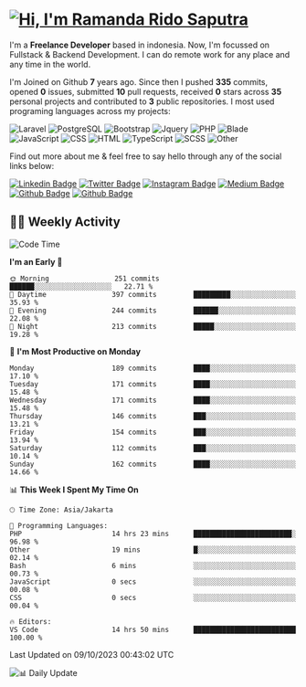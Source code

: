 # [![Hi, I'm Ramanda Rido Saputra](https://readme-typing-svg.herokuapp.com?size=24&vCenter=true&lines=%F0%9F%91%8B+Hi%2C+I'm+Ramanda+Rido+Saputra+;%F0%9F%92%BB+Fullstack+Web+Developer+)](https://git.io/typing-svg)

I'm a **Freelance Developer** based in indonesia. Now, I'm focussed on Fullstack & Backend Development. I can do remote work for any place and any time in the world.

I'm Joined on Github **7** years ago. Since then I pushed **335** commits, opened **0** issues, submitted **10** pull requests, received **0** stars across **35** personal projects and contributed to **3** public repositories.
I most used programing languages across my projects:

![Laravel](https://img.shields.io/badge/Laravel-FF2D20?flat&logo=laravel&logoColor=white)
![PostgreSQL](https://img.shields.io/badge/PostgreSQL-316192?flat&logo=postgresql&logoColor=white)
![Bootstrap](https://img.shields.io/badge/Bootstrap-563D7C?flat&logo=bootstrap&logoColor=white)
![Jquery](https://img.shields.io/badge/jQuery-0769AD?flat&logo=jquery&logoColor=white)
![PHP](https://img.shields.io/badge/-PHP-%234F5D95?style=flat&logo=PHP&logoColor=white)
![Blade](https://img.shields.io/badge/-Blade-%23f7523f?style=flat&logo=Blade&logoColor=white)
![JavaScript](https://img.shields.io/badge/-JavaScript-%23f1e05a?style=flat&logo=JavaScript&logoColor=white)
![CSS](https://img.shields.io/badge/-CSS-%23563d7c?style=flat&logo=CSS&logoColor=white)
![HTML](https://img.shields.io/badge/-HTML-%23e34c26?style=flat&logo=HTML&logoColor=white)
![TypeScript](https://img.shields.io/badge/-TypeScript-%233178c6?style=flat&logo=TypeScript&logoColor=white)
![SCSS](https://img.shields.io/badge/-SCSS-%23c6538c?style=flat&logo=SCSS&logoColor=white)
![Other](https://img.shields.io/badge/-Other-%23ededed?style=flat&logo=Other&logoColor=white)

Find out more about me & feel free to say hello through any of the social links below:

[![Linkedin Badge](https://img.shields.io/badge/-ramandaaridogh-blue?style=flat&logo=Linkedin&logoColor=white&link=https://www.linkedin.com/in/ramanda-rido-saputra/)](https://www.linkedin.com/in/ramanda-rido-saputra/)
[![Twitter Badge](https://img.shields.io/badge/-ramandaaridogh-%231DA1F2.svg?style=flat&logo=twitter&logoColor=white&link=https://www.twitter.com/ramandaaridogh)](https://www.twitter.com/ramandaaridogh/)
[![Instagram Badge](https://img.shields.io/badge/-ramandaaridogh-purple?style=flat&logo=instagram&logoColor=white&link=https://instagram.com/ramandaaridogh_/)](https://instagram.com/ramandaaridogh_)
[![Medium Badge](https://img.shields.io/badge/-@ramandaaridogh-%2312100E.svg?style=flat&logo=Medium&logoColor=white&link=https://medium.com/@ramandaaridogh/)](https://medium.com/@ramandaaridogh)
[![Github Badge](https://img.shields.io/badge/-@ramandaaridogh-100000.svg?style=flat&logo=github&logoColor=white&link=https://github.com/ramandaaridogh)](https://github.com/ramandaaridogh)
[![Github Badge](https://img.shields.io/badge/-@mxcode-100000.svg?style=flat&logo=github&logoColor=white&link=https://github.com/ramanda-mxcode)](https://github.com/ramanda-mxcode)

## 👨‍💻 Weekly Activity
<!--START_SECTION:waka-->
![Code Time](http://img.shields.io/badge/Code%20Time-154%20hrs-blue)

**I'm an Early 🐤** 

```text
🌞 Morning                251 commits         ██████░░░░░░░░░░░░░░░░░░░   22.71 % 
🌆 Daytime                397 commits         █████████░░░░░░░░░░░░░░░░   35.93 % 
🌃 Evening                244 commits         ██████░░░░░░░░░░░░░░░░░░░   22.08 % 
🌙 Night                  213 commits         █████░░░░░░░░░░░░░░░░░░░░   19.28 % 
```
📅 **I'm Most Productive on Monday** 

```text
Monday                   189 commits         ████░░░░░░░░░░░░░░░░░░░░░   17.10 % 
Tuesday                  171 commits         ████░░░░░░░░░░░░░░░░░░░░░   15.48 % 
Wednesday                171 commits         ████░░░░░░░░░░░░░░░░░░░░░   15.48 % 
Thursday                 146 commits         ███░░░░░░░░░░░░░░░░░░░░░░   13.21 % 
Friday                   154 commits         ███░░░░░░░░░░░░░░░░░░░░░░   13.94 % 
Saturday                 112 commits         ███░░░░░░░░░░░░░░░░░░░░░░   10.14 % 
Sunday                   162 commits         ████░░░░░░░░░░░░░░░░░░░░░   14.66 % 
```


📊 **This Week I Spent My Time On** 

```text
🕑︎ Time Zone: Asia/Jakarta

💬 Programming Languages: 
PHP                      14 hrs 23 mins      ████████████████████████░   96.98 % 
Other                    19 mins             █░░░░░░░░░░░░░░░░░░░░░░░░   02.14 % 
Bash                     6 mins              ░░░░░░░░░░░░░░░░░░░░░░░░░   00.73 % 
JavaScript               0 secs              ░░░░░░░░░░░░░░░░░░░░░░░░░   00.08 % 
CSS                      0 secs              ░░░░░░░░░░░░░░░░░░░░░░░░░   00.04 % 

🔥 Editors: 
VS Code                  14 hrs 50 mins      █████████████████████████   100.00 % 
```


 Last Updated on 09/10/2023 00:43:02 UTC
<!--END_SECTION:waka-->

![📊 Daily Update](https://github.com/ramandaaridogh/ramandaaridogh/actions/workflows/update-activity.yml/badge.svg)

